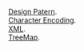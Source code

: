 [Design Patern](https://github.com/Luchanaaaaa/LeetCode/issues/8).      
[Character Encoding](https://github.com/Luchanaaaaa/LeetCode/issues/7).     
[XML](https://github.com/Luchanaaaaa/LeetCode/issues/9).   
[TreeMap](https://github.com/Luchanaaaaa/LeetCode/issues/16).   
